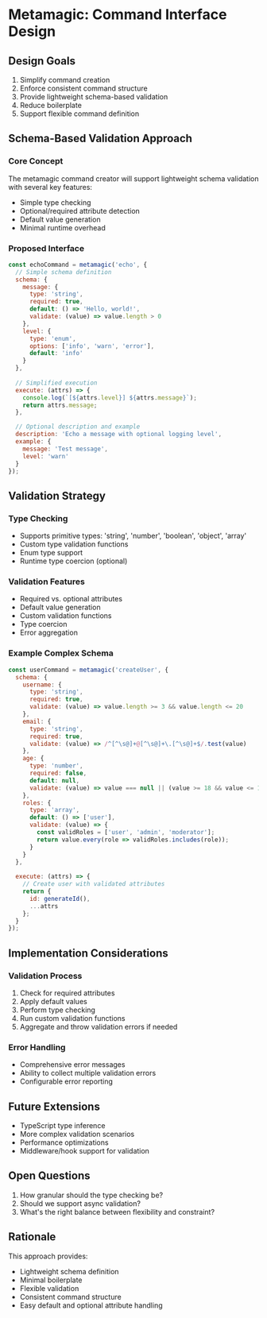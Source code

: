# Metamagic: Command Interface Design

## Design Goals

1. Simplify command creation
2. Enforce consistent command structure
3. Provide lightweight schema-based validation
4. Reduce boilerplate
5. Support flexible command definition

## Schema-Based Validation Approach

### Core Concept

The metamagic command creator will support lightweight schema validation with several key features:
- Simple type checking
- Optional/required attribute detection
- Default value generation
- Minimal runtime overhead

### Proposed Interface

```javascript
const echoCommand = metamagic('echo', {
  // Simple schema definition
  schema: {
    message: {
      type: 'string',
      required: true,
      default: () => 'Hello, world!',
      validate: (value) => value.length > 0
    },
    level: {
      type: 'enum',
      options: ['info', 'warn', 'error'],
      default: 'info'
    }
  },
  
  // Simplified execution
  execute: (attrs) => {
    console.log(`[${attrs.level}] ${attrs.message}`);
    return attrs.message;
  },

  // Optional description and example
  description: 'Echo a message with optional logging level',
  example: {
    message: 'Test message',
    level: 'warn'
  }
});
```

## Validation Strategy

### Type Checking
- Supports primitive types: 'string', 'number', 'boolean', 'object', 'array'
- Custom type validation functions
- Enum type support
- Runtime type coercion (optional)

### Validation Features
- Required vs. optional attributes
- Default value generation
- Custom validation functions
- Type coercion
- Error aggregation

### Example Complex Schema

```javascript
const userCommand = metamagic('createUser', {
  schema: {
    username: {
      type: 'string',
      required: true,
      validate: (value) => value.length >= 3 && value.length <= 20
    },
    email: {
      type: 'string',
      required: true,
      validate: (value) => /^[^\s@]+@[^\s@]+\.[^\s@]+$/.test(value)
    },
    age: {
      type: 'number',
      required: false,
      default: null,
      validate: (value) => value === null || (value >= 18 && value <= 120)
    },
    roles: {
      type: 'array',
      default: () => ['user'],
      validate: (value) => {
        const validRoles = ['user', 'admin', 'moderator'];
        return value.every(role => validRoles.includes(role));
      }
    }
  },
  
  execute: (attrs) => {
    // Create user with validated attributes
    return { 
      id: generateId(),
      ...attrs 
    };
  }
});
```

## Implementation Considerations

### Validation Process
1. Check for required attributes
2. Apply default values
3. Perform type checking
4. Run custom validation functions
5. Aggregate and throw validation errors if needed

### Error Handling
- Comprehensive error messages
- Ability to collect multiple validation errors
- Configurable error reporting

## Future Extensions

- TypeScript type inference
- More complex validation scenarios
- Performance optimizations
- Middleware/hook support for validation

## Open Questions

1. How granular should the type checking be?
2. Should we support async validation?
3. What's the right balance between flexibility and constraint?

## Rationale

This approach provides:
- Lightweight schema definition
- Minimal boilerplate
- Flexible validation
- Consistent command structure
- Easy default and optional attribute handling